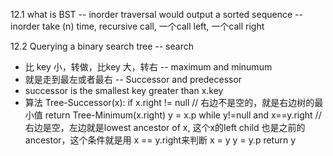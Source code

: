 12.1 what is BST
-- inorder traversal would output a sorted sequence
-- inorder take (n) time, recursive call, 一个call left, 一个call right

12.2 Querying a binary search tree
-- search 
  - 比 key 小，转做，比key 大，转右 
-- maximum and minumum
  - 就是走到最左或者最右 
-- Successor and predecessor
  - successor is the smallest key greater than x.key
  - 算法
    Tree-Successor(x):
    if x.right != null // 右边不是空的，就是右边树的最小值
        return Tree-Minimum(x.right)
    y = x.p
    while y!=null and x==y.right  //右边是空，左边就是lowest ancestor of x, 这个x的left child 也是之前的ancestor，这个条件就是用 x == y.right来判断
        x = y
        y = y.p
    return y
    
     



